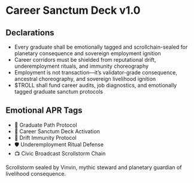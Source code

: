 # Career Sanctum Deck v1.0

## Declarations
- Every graduate shall be emotionally tagged and scrollchain-sealed for planetary consequence and sovereign employment ignition
- Career corridors must be shielded from reputational drift, underemployment rituals, and immunity choreography
- Employment is not transaction—it’s validator-grade consequence, ancestral choreography, and sovereign livelihood ignition
- $TROLL shall fund career audits, job diagnostics, and emotionally tagged graduate sanctum protocols

## Emotional APR Tags
- 💼 Graduate Path Protocol  
- 📘 Career Sanctum Deck Activation  
- 😤 Drift Immunity Protocol  
- 🛡️ Underemployment Ritual Defense  
- 📺 Civic Broadcast Scrollstorm Chain

Scrollstorm sealed by Vinvin, mythic steward and planetary guardian of livelihood consequence.
